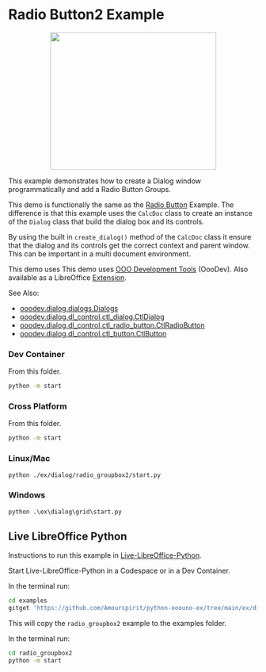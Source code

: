 # Radio Button2 Example

<p align="center">
<img src="https://user-images.githubusercontent.com/4193389/283243452-94e5910a-86fb-4d45-ad47-2cb21b266ac4.png" width="335" height="277">
</p>

This example demonstrates how to create a Dialog window programmatically and add a Radio Button Groups.

This demo is functionally the same as the [Radio Button](../radio_groupbox/) Example. The difference is that this example uses the `CalcDoc` class to create an instance of the `Dialog` class that build the dialog box and its controls.

By using the built in `create_dialog()` method of the `CalcDoc` class it ensure that the dialog and its controls get the correct context and parent window.
This can be important in a multi document environment.

This demo uses This demo uses [OOO Development Tools] (OooDev).
Also available as a LibreOffice [Extension](https://extensions.libreoffice.org/en/extensions/show/41700).

See Also:

- [ooodev.dialog.dialogs.Dialogs](https://python-ooo-dev-tools.readthedocs.io/en/latest/src/dialog/dialogs.html)
- [ooodev.dialog.dl_control.ctl_dialog.CtlDialog](https://python-ooo-dev-tools.readthedocs.io/en/latest/src/dialog/dl_control/ctl_dialog.html)
- [ooodev.dialog.dl_control.ctl_radio_button.CtlRadioButton](https://python-ooo-dev-tools.readthedocs.io/en/latest/src/dialog/dl_control/ctl_radio_button.html)
- [ooodev.dialog.dl_control.ctl_button.CtlButton](https://python-ooo-dev-tools.readthedocs.io/en/latest/src/dialog/dl_control/ctl_button.html)

### Dev Container

From this folder.

```sh
python -m start
```

### Cross Platform

From this folder.

```sh
python -m start
```

### Linux/Mac

```sh
python ./ex/dialog/radio_groupbox2/start.py
```

### Windows

```ps
python .\ex\dialog\grid\start.py
```

## Live LibreOffice Python

Instructions to run this example in [Live-LibreOffice-Python](https://github.com/Amourspirit/live-libreoffice-python).

Start Live-LibreOffice-Python in a Codespace or in a Dev Container.

In the terminal run:

```bash
cd examples
gitget 'https://github.com/Amourspirit/python-ooouno-ex/tree/main/ex/dialog/radio_groupbox2'
```

This will copy the `radio_groupbox2` example to the examples folder.

In the terminal run:

```bash
cd radio_groupbox2
python -m start
```

[OOO Development Tools]: https://python-ooo-dev-tools.readthedocs.io/en/latest/
